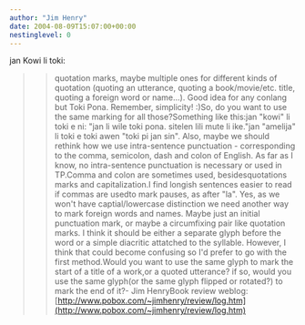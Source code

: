```yaml
---
author: "Jim Henry"
date: 2004-08-09T15:07:00+00:00
nestinglevel: 0
---
```

jan Kowi li toki:
>> quotation marks, maybe multiple ones
>> for different kinds of quotation
>> (quoting an utterance, quoting a book/movie/etc. title,
>> quoting a foreign word or name...).
>Good idea for any conlang but Toki Pona. Remember, simplicity! :)So, do you want to use the same marking for all those?Something like this:jan "kowi" li toki e ni: "jan li wile toki pona. sitelen lili mute li ike."jan "amelija" li toki e toki awen "toki pi jan sin".
>> Also, maybe we should rethink how we use intra-sentence
>> punctuation - corresponding to the comma, semicolon,
>> dash and colon of English.
>As far as I know, no intra-sentence punctuation is necessary or used
>in TP.Comma and colon are sometimes used, besidesquotations marks and capitalization.I find longish sentences easier to read if commas are usedto mark pauses, as after "la".
>> Yes, as we won't have captial/lowercase distinction we need
>> another way to mark foreign words and names.
>> Maybe just an initial punctuation mark, or maybe a circumfixing
>> pair like quotation marks.
>I think it should be either a separate glyph before the word or a
>simple diacritic attatched to the syllable. However, I think that
>could become confusing so I'd prefer to go with the first method.Would you want to use the same glyph to mark the start of a title of a work,or a quoted utterance? if so, would you use the same glyph(or the same glyph flipped or rotated?) to mark the end of it?- Jim HenryBook review weblog: [http://www.pobox.com/~jimhenry/review/log.htm](http://www.pobox.com/~jimhenry/review/log.htm)